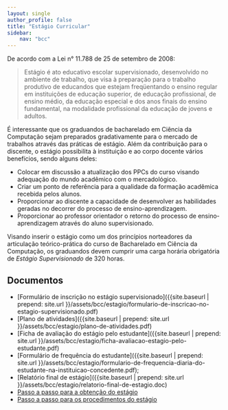 ```yaml
---
layout: single
author_profile: false
title: "Estágio Curricular"
sidebar:
    nav: "bcc"
---
```


De acordo com a Lei n° 11.788 de 25 de setembro de 2008:

> Estágio é ato educativo escolar supervisionado, desenvolvido no ambiente de trabalho, que visa à preparação para o trabalho produtivo de educandos que estejam freqüentando o ensino regular em instituições de educação superior, de educação profissional, de ensino médio, da educação especial e dos anos finais do ensino fundamental, na modalidade profissional da educação de jovens e adultos. 

É interessante que os graduandos de bacharelado em Ciência da Computação sejam preparados gradativamente para o mercado de trabalhos através das práticas de estágio. Além da contribuição para o discente, o estágio possibilita à instituição e ao corpo docente vários benefícios, sendo alguns deles:

- Colocar em discussão a atualização dos PPCs do curso visando adequação do mundo acadêmico com o mercadológico.
- Criar um ponto de referência para a qualidade da formação acadêmica recebida pelos alunos.
- Proporcionar ao discente a capacidade de desenvolver as habilidades geradas no decorrer do processo de ensino-aprendizagem.
- Proporcionar ao professor orientador o retorno do processo de ensino-aprendizagem através do aluno supervisionado.

Visando inserir o estágio como um dos princípios norteadores da articulação teórico-prática do curso de Bacharelado em Ciência da Computação, os graduandos devem cumprir uma carga horária obrigatória de *Estágio Supervisionado* de 320 horas.


## Documentos

- [Formulário de inscrição no estágio supervisionado]({{site.baseurl | prepend: site.url }}/assets/bcc/estagio/formulario-de-inscricao-no-estagio-supervisionado.pdf)
- [Plano de atividades]({{site.baseurl | prepend: site.url }}/assets/bcc/estagio/plano-de-atividades.pdf)
- [Ficha de avaliação do estágio pelo estudante]({{site.baseurl | prepend: site.url }}/assets/bcc/estagio/ficha-avaliacao-estagio-pelo-estudante.pdf)
- [Formulário de frequência do estudante]({{site.baseurl | prepend: site.url }}/assets/bcc/estagio/formulario-de-frequencia-diaria-do-estudante-na-instituicao-concedente.pdf);
- [Relatório final de estágio]({{site.baseurl | prepend: site.url }}/assets/bcc/estagio/relatorio-final-de-estagio.doc)
- [Passo a passo para a obtenção do estágio](https://www.ifb.edu.br/attachments/article/10658/Passo%20a%20passo%20obten%C3%A7%C3%A3o%20do%20Est%C3%A1gio.pdf)
- [Passo a passo para os procedimentos do estágio](https://www.ifb.edu.br/attachments/article/10658/Passo%20a%20passo%20procedimentos%20de%20Est%C3%A1gio.pdf)